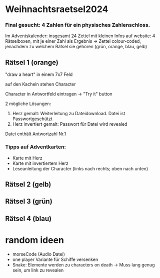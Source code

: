 # Weihnachtsraetsel2024

### Final gesucht: 4 Zahlen für ein physisches Zahlenschloss.

Im Adventskalender: insgesamt 24 Zettel mit kleinen Infos
auf website: 4 Rätselboxen, mit je einer Zahl als Ergebnis
-> Zettel colour-coded, jenachdem zu welchem Rätsel sie gehören (grün, orange, blau, gelb)

## Rätsel 1 (orange)
"draw a heart" in einem 7x7 Feld

auf den Kacheln stehen Character

Character in Antwortfeld eintragen -> "Try it" button

2 mögliche Lösungen:
1. Herz gemalt: Weiterleitung zu Dateidownload. Datei ist Passwortgeschützt
2. Herz invertiert gemalt: Passwort für Datei wird revealed

Datei enthält Antwortzahl Nr.1

### Tipps auf Adventkarten:
- Karte mit Herz
- Karte mit invertiertem Herz
- Leseanleitung der Character (links nach rechts; oben nach unten)

## Rätsel 2 (gelb)


## Rätsel 3 (grün)


## Rätsel 4 (blau)


# random ideen
- morseCode (Audio Datei)
- one player Variante für Schiffe versenken
- Snake: Elemente werden zu characters on death -> Muss lang genug sein, um link zu revealen
